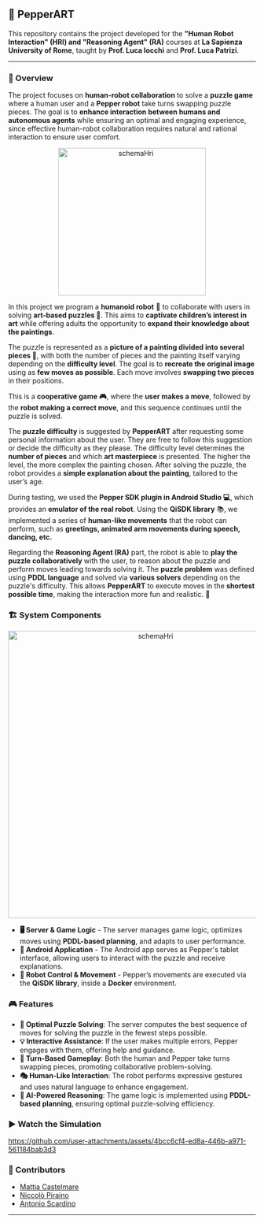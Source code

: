 ## 🤖 PepperART

This repository contains the project developed for the **"Human Robot Interaction" (HRI) and "Reasoning Agent" (RA)** courses at **La Sapienza University of Rome**, taught by **Prof. Luca Iocchi** and **Prof. Luca Patrizi**.

---

### 📌 Overview

The project focuses on **human-robot collaboration** to solve a **puzzle game** where a human user and a **Pepper robot** take turns swapping puzzle pieces. The goal is to **enhance interaction between humans and autonomous agents** while ensuring an optimal and engaging experience, since effective human-robot collaboration requires natural and rational interaction to ensure user comfort.

<p align="center">
  <img src="https://github.com/user-attachments/assets/37420790-cba5-4e98-9350-5adaf7401972" alt="schemaHri" width="300" height="auto">
</p>

In this project we program a **humanoid robot** 🤖 to collaborate with users in solving **art-based puzzles 🎨**.
This aims to **captivate children’s interest in art** while offering adults the opportunity to **expand their knowledge about the paintings**.

The puzzle is represented as a **picture of a painting divided into several pieces 🧩**, with both the number of pieces and the painting itself varying depending on the **difficulty level**. The goal is to **recreate the original image** using as **few moves as possible**. Each move involves **swapping two pieces** in their positions.

This is a **cooperative game 🎮**, where the **user makes a move**, followed by the **robot making a correct move**, and this sequence continues until the puzzle is solved.

The **puzzle difficulty** is suggested by **PepperART** after requesting some personal information about the user. They are free to follow this suggestion or decide the difficulty as they please. The difficulty level determines the **number of pieces** and which **art masterpiece** is presented. The higher the level, the more complex the painting chosen. After solving the puzzle, the robot provides a **simple explanation about the painting**, tailored to the user’s age.

During testing, we used the **Pepper SDK plugin in Android Studio 💻**, which provides an **emulator of the real robot**. Using the **QiSDK library** 📚, we implemented a series of **human-like movements** that the robot can perform, such as **greetings, animated arm movements during speech, dancing, etc.**

Regarding the **Reasoning Agent (RA)** part, the robot is able to **play the puzzle collaboratively** with the user, to reason about the puzzle and perform moves leading towards solving it. The **puzzle problem** was defined using **PDDL language** and solved via **various solvers** depending on the puzzle's difficulty. This allows **PepperART** to execute moves in the **shortest possible time**, making the interaction more fun and realistic. 🎯

### 🏗️ System Components

<p align="center">
  <img width="584" alt="schemaHri" src="https://github.com/user-attachments/assets/e233ed0b-d1cd-40a1-bed2-c14de96585ee" />
</p>

- **🖥️ Server & Game Logic** - The server manages game logic, optimizes moves using **PDDL-based planning**, and adapts to user performance.
- **📱 Android Application** - The Android app serves as Pepper's tablet interface, allowing users to interact with the puzzle and receive explanations.
- **🚀 Robot Control & Movement** - Pepper’s movements are executed via the **QiSDK library**, inside a **Docker** environment.

### 🎮 Features

- **🧩 Optimal Puzzle Solving**: The server computes the best sequence of moves for solving the puzzle in the fewest steps possible.
- **💡 Interactive Assistance**: If the user makes multiple errors, Pepper engages with them, offering help and guidance.
- **🔄 Turn-Based Gameplay**: Both the human and Pepper take turns swapping pieces, promoting collaborative problem-solving.
- **🎭 Human-Like Interaction**: The robot performs expressive gestures and uses natural language to enhance engagement.
- **🧠 AI-Powered Reasoning**: The game logic is implemented using **PDDL-based planning**, ensuring optimal puzzle-solving efficiency.

### ▶️ Watch the Simulation
https://github.com/user-attachments/assets/4bcc6cf4-ed8a-446b-a971-561184bab3d3

### 👥 Contributors

-  [Mattia Castelmare](https://github.com/MattiaCastelmare)
-  [Niccolò Piraino](https://github.com/Nickes10)
-  [Antonio Scardino](https://github.com/antoscardi)

---

